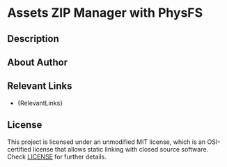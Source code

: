 # Assets ZIP Manager with PhysFS

## Description



## About Author



## Relevant Links
 - {RelevantLinks}

## License

This project is licensed under an unmodified MIT license, which is an OSI-certified license that allows static linking with closed source software. Check [LICENSE](LICENSE) for further details.
